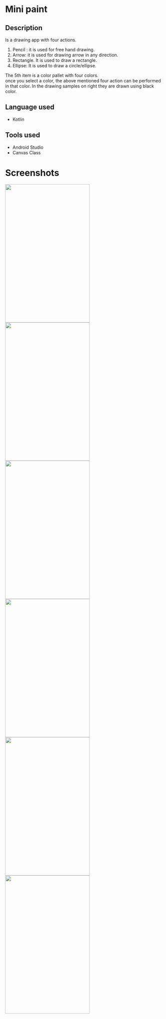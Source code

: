 # Mini paint

<h2>Description</h2>
Is a drawing app with four actions.

<ol>
 <li>Pencil : it is used for free hand drawing. </li>
 <li>Arrow: it is used for drawing arrow in any direction. </li>
 <li>Rectangle. It is used to draw a rectangle. </li>
 <li>Ellipse: It is used to draw a circle/ellipse.  </li>
</ol>
The 5th item is a color pallet with four colors.<br>
once you select a color, the above mentioned four action can be performed in that color.
In the drawing samples on right they are drawn using black color.

<h2>Language used</h2>
 <ul>
  <li>Kotlin</li>
 </ul>

<h2>Tools used</h2>
 <ul>
  <li>Android Studio</li>
  <li>Canvas Class</li>
 </ul>
 
# Screenshots
 <img src="https://user-images.githubusercontent.com/51799013/153690205-e59d2e48-f172-4067-8035-4c971cf40a14.jpg" width="270" height="440"> <img src="https://user-images.githubusercontent.com/51799013/153690206-c981b112-4dbb-4201-8441-a2f2758e3a94.jpg" width="270" height="440">
<img src="https://user-images.githubusercontent.com/51799013/153690207-5a868bea-43a1-46b1-8942-3e1d93a75017.jpg" width="270" height="440"> <img src="https://user-images.githubusercontent.com/51799013/153690208-5b7d1c96-4435-4b97-977b-1907d40c9041.jpg" width="270" height="440">
<img src="https://user-images.githubusercontent.com/51799013/153690210-071cc5e5-6517-47f2-95d5-ecd2a9548266.jpg" width="270" height="440"> <img src="https://user-images.githubusercontent.com/51799013/153690211-d5a01c9f-d19d-4940-ad53-26481a6b3a96.jpg" width="270" height="440">




